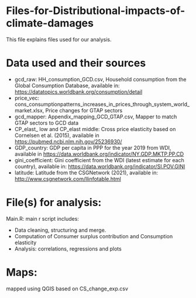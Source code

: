 # Files-for-Distributional-impacts-of-climate-damages

This file explains files used for our analysis.
# Data used and their sources
- gcd_raw: HH_consumption_GCD.csv, Household consumption from the Global Consumption Database, available in: https://datatopics.worldbank.org/consumption/detail
- price_vec: cons_consumptionpatterns_increases_in_prices_through_system_world_market.xlsx, Price changes for GTAP sectors
- gcd_mapper: Appendix_mapping_GCD_GTAP.csv, Mapper to match GTAP sectors to GCD data
- CP_elast_ low and CP_elast middle: Cross price elasticity based on Cornelsen et al. (2015), available in https://pubmed.ncbi.nlm.nih.gov/25236930/
- GDP_country: GDP per capita in PPP for the year 2019 from WDI, available in https://data.worldbank.org/indicator/NY.GDP.MKTP.PP.CD
- gini_coefficient: Gini coefficient from the WDI (latest estimate for each country), available in: https://data.worldbank.org/indicator/SI.POV.GINI
- latitude: Latitude from the CSGNetwork (2021), available in: http://www.csgnetwork.com/llinfotable.html
# File(s) for analysis:
Main.R: main r script includes:
- Data cleaning, structuring and merge.
- Computation of Consumer surplus contribution and Consumption elasticity
- Analysis: correlations, regressions and plots
# Maps:
mapped using QGIS based on CS_change_exp.csv
